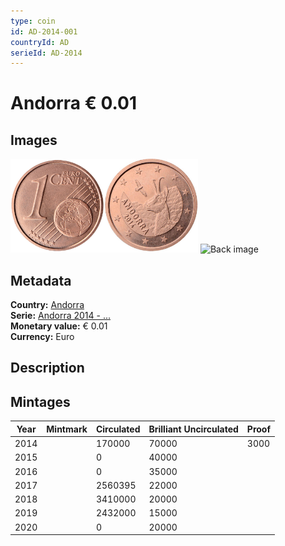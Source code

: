 ```yaml
---
type: coin
id: AD-2014-001
countryId: AD
serieId: AD-2014
---
```


# Andorra € 0.01

## Images

<img src="../../../img/common-2007-001.png" height="150" alt="Front image"><img src="img/andorra-2014-001.png" height="150" alt="Back image">     ![Back image]()

## Metadata

**Country:** [Andorra](../index.md)\
**Serie:** [Andorra 2014 - ...](index.md)\
**Monetary value:** € 0.01\
**Currency:** Euro

## Description


## Mintages

| Year | Mintmark | Circulated | Brilliant Uncirculated | Proof |
| ---- | -------- | ---------- | ---------------------- | ----- |
| 2014 |  | 170000| 70000 | 3000 |
| 2015 |  | 0| 40000 |  |
| 2016 |  | 0| 35000 |  |
| 2017 |  | 2560395| 22000 |  |
| 2018 |  | 3410000| 20000 |  |
| 2019 |  | 2432000| 15000 |  |
| 2020 |  | 0| 20000 |  |
